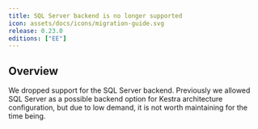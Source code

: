 ```yaml
---
title: SQL Server backend is no longer supported
icon: assets/docs/icons/migration-guide.svg
release: 0.23.0
editions: ["EE"]
---
```


## Overview

We dropped support for the SQL Server backend. Previously we allowed SQL Server as a possible backend option for Kestra architecture configuration, but due to low demand, it is not worth maintaining for the time being.
